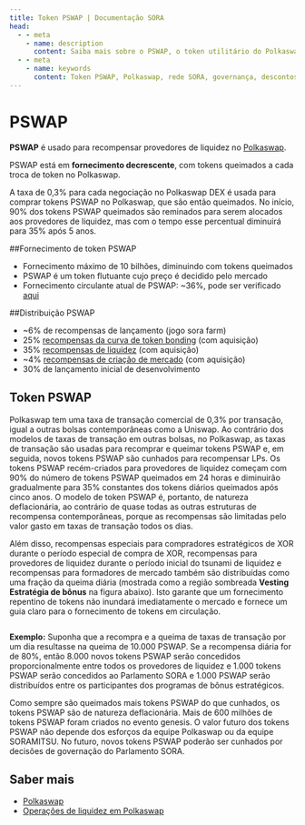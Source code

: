 ```yaml
---
title: Token PSWAP | Documentação SORA
head:
  - - meta
    - name: description
      content: Saiba mais sobre o PSWAP, o token utilitário do Polkaswap, a exchange descentralizada na rede SORA. Descubra os recursos, casos de uso e benefícios do PSWAP no ecossistema Polkaswap. Explore seu papel na governança, descontos em taxas, fornecimento de liquidez e outras atividades, e entenda como o PSWAP melhora a funcionalidade e incentiva a participação no Polkaswap.
  - - meta
    - name: keywords
      content: Token PSWAP, Polkaswap, rede SORA, governança, descontos em taxas, mineração de liquidez, ecossistema Polkaswap, funcionalidade de token, incentivos de piquetagem
---
```


# PSWAP

**PSWAP** é usado para recompensar provedores de liquidez no [Polkaswap](https://polkaswap.io/).

PSWAP está em **fornecimento decrescente**, com tokens queimados a cada troca de token no Polkaswap.

A taxa de 0,3% para cada negociação no Polkaswap DEX é usada para comprar tokens PSWAP no Polkaswap, que são então queimados. No início, 90% dos tokens PSWAP queimados são reminados para serem alocados aos provedores de liquidez, mas com o tempo esse percentual diminuirá para 35% após 5 anos.

##Fornecimento de token PSWAP

- Fornecimento máximo de 10 bilhões, diminuindo com tokens queimados
- PSWAP é um token flutuante cujo preço é decidido pelo mercado
- Fornecimento circulante atual de PSWAP: ~36%, pode ser verificado [aqui](https://mof.sora.org/qty/pswap)

##Distribuição PSWAP

- ~6% de recompensas de lançamento (jogo sora farm)
- 25% [recompensas da curva de token bonding](https://medium.com/polkaswap/pswap-rewards-part-2-the-sora-token-bonding-curve-70fab4c3f1b8) (com aquisição)
- 35% [recompensas de liquidez](https://medium.com/polkaswap/pswap-rewards-1-polkaswap-liquidity-reward-farming-3e045d71509) (com aquisição)
- ~4% [recompensas de criação de mercado](https://medium.com/polkaswap/pswap-rewards-part-3-polkaswap-market-making-rebates-1856f62ccfaa) (com aquisição)
- 30% de lançamento inicial de desenvolvimento

## Token PSWAP

Polkaswap tem uma taxa de transação comercial de 0,3% por transação, igual a outras bolsas contemporâneas como a Uniswap. Ao contrário dos modelos de taxas de transação em outras bolsas, no Polkaswap, as taxas de transação são usadas para recomprar e queimar tokens PSWAP e, em seguida, novos tokens PSWAP são cunhados para recompensar LPs. Os tokens PSWAP recém-criados para provedores de liquidez começam com 90% do número de tokens PSWAP queimados em 24 horas e diminuirão gradualmente para 35% constantes dos tokens diários queimados após cinco anos. O modelo de token PSWAP é, portanto, de natureza deflacionária, ao contrário de quase todas as outras estruturas de recompensa contemporâneas, porque as recompensas são limitadas pelo valor gasto em taxas de transação todos os dias.

Além disso, recompensas especiais para compradores estratégicos de XOR durante o período especial de compra de XOR, recompensas para provedores de liquidez durante o período inicial do tsunami de liquidez e recompensas para formadores de mercado também são distribuídas como uma fração da queima diária (mostrada como a região sombreada **Vesting Estratégia de bônus** na figura abaixo). Isto garante que um fornecimento repentino de tokens não inundará imediatamente o mercado e fornece um guia claro para o fornecimento de tokens em circulação.

<figure><img src=".gitbook/assets/strategic-bonus-vesting-updated.png" alt=""><figcaption></figcaption></figure>

**Exemplo:** Suponha que a recompra e a queima de taxas de transação por um dia resultasse na queima de 10.000 PSWAP. Se a recompensa diária for de 80%, então 8.000 novos tokens PSWAP serão concedidos proporcionalmente entre todos os provedores de liquidez e 1.000 tokens PSWAP serão concedidos ao Parlamento SORA e 1.000 PSWAP serão distribuídos entre os participantes dos programas de bônus estratégicos.

Como sempre são queimados mais tokens PSWAP do que cunhados, os tokens PSWAP são de natureza deflacionária. Mais de 600 milhões de tokens PSWAP foram criados no evento genesis. O valor futuro dos tokens PSWAP não depende dos esforços da equipe Polkaswap ou da equipe SORAMITSU. No futuro, novos tokens PSWAP poderão ser cunhados por decisões de governação do Parlamento SORA.

## Saber mais

- [Polkaswap](/polkaswap.md)
- [Operações de liquidez em Polkaswap](/provide-liquidity-to-xyk-pools-polkaswap.md)